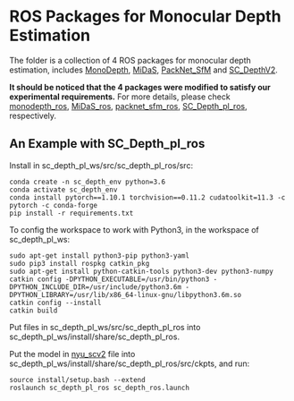 # ROS Packages for Monocular Depth Estimation
The folder is a collection of 4 ROS packages for monocular depth estimation, includes [MonoDepth](https://github.com/tentone/monodepth), [MiDaS](https://github.com/isl-org/MiDaS), [PackNet_SfM](https://github.com/surfii3z/packnet_sfm_ros) and [SC_DepthV2](https://github.com/YongzhouPan/sc_depth_pl_ros).

 <!-- You can click the specific package to access its homepage. The performance of these algorithms was evaluated in our paper, and we are glad to show our great respect to the packages developers for their contribution to our open-source community. -->

**It should be noticed that the 4 packages were modified to satisfy our experimental requirements.** For more details, please check [monodepth_ros](https://github.com/YongzhouPan/monodepth_ros), [MiDaS_ros](https://github.com/YongzhouPan/MiDaS_ros), [packnet_sfm_ros](https://github.com/YongzhouPan/packnet_sfm_ros), [SC_Depth_pl_ros](https://github.com/YongzhouPan/sc_depth_pl_ros), respectively. 

<!-- ## Experimental Configuration
We have tested all the packages on `Ubuntu 18.04/ROS Melodic`. -->

## An Example with SC_Depth_pl_ros

Install in sc_depth_pl_ws/src/sc_depth_pl_ros/src:

```
conda create -n sc_depth_env python=3.6
conda activate sc_depth_env
conda install pytorch==1.10.1 torchvision==0.11.2 cudatoolkit=11.3 -c pytorch -c conda-forge
pip install -r requirements.txt
```

To config the workspace to work with Python3, in the workspace of sc_depth_pl_ws:

```
sudo apt-get install python3-pip python3-yaml
sudo pip3 install rospkg catkin_pkg
sudo apt-get install python-catkin-tools python3-dev python3-numpy
catkin config -DPYTHON_EXECUTABLE=/usr/bin/python3 -DPYTHON_INCLUDE_DIR=/usr/include/python3.6m -DPYTHON_LIBRARY=/usr/lib/x86_64-linux-gnu/libpython3.6m.so
catkin config --install
catkin build
```

Put files in sc_depth_pl_ws/src/sc_depth_pl_ros into sc_depth_pl_ws/install/share/sc_depth_pl_ros.

Put the model in [nyu_scv2](https://onedrive.live.com/?id=36712431A95E7A25!3266&resid=36712431A95E7A25!3266&authkey=!AN9KaLjLL78kdKY&cid=36712431a95e7a25) file into sc_depth_pl_ws/install/share/sc_depth_pl_ros/src/ckpts, and run:

```
source install/setup.bash --extend
roslaunch sc_depth_pl_ros sc_depth_ros.launch
```